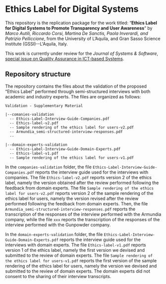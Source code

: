 # Ethics Label for Digital Systems
This repository is the replication package for the work titled: “**Ethics Label for Digital Systems to Promote Transparency and User Awareness**“ by *Marco Autili, Riccardo Corsi, Martina De Sanctis, Paola Inverardi, and Patrizio Pelliccione*, from the University of L’Aquila, and Gran Sasso Science Institute (GSSI)--L'Aquila, Italy. 

This work is currently under review for the *Journal of Systems & Software*, <ins>special issue on Quality Assurance in ICT-based Systems</ins>.

## Repository structure
The repository contains the files about the validation of the proposed “Ethics Label" performed through semi-structured interviews with both academic and industry experts. The files are organized as follows:

```
Validation - Supplementary Material

|--comanies-validation
  -- Ethics-Label-Interview-Guide-Companies.pdf 
  -- Ethics-label-v2.pdf
  -- Sample rendering of the ethics label for users-v2.pdf 
  -- Armundia_semi-structured-interview-responses.pdf
  -- 

|--domain-experts-validation
  -- Ethics-Label-Interview-Guide-Domain-Experts.pdf
  -- Ethics-label-v1.pdf
  -- Sample rendering of the ethics label for users-v1.pdf
```

In the ```companies-validation``` folder, the file ```Ethics-Label-Interview-Guide-Companies.pdf``` reports the interview guide used for the interviews with companies. The file ```Ethics-label-v2.pdf``` reports version 2 of the ethics label, namely the version obtained after the review performed following the feedback from domain experts.
The file ```Sample rendering of the ethics label for users-v2.pdf``` reports version 2 of the sample rendering of the ethics label for users, namely the version revised after the review performed following the feedback from domain experts. Then, the file ```Armundia_semi-structured-interview-responses.pdf``` reports the transcription of the responses of the interview performed with the Armundia company, while the file ```xxx``` reports the transcription of the responses of the interview performed with the Gunpowder company.


In the ```domain-experts-validation``` folder, the file ```Ethics-Label-Interview-Guide-Domain-Experts.pdf``` reports the interview guide used for the interviews with domain experts. The file ```Ethics-label-v1.pdf``` reports version 1 of the ethics label, namely the first version we devised and submitted to the review of domain experts.
The file ```Sample rendering of the ethics label for users-v1.pdf``` reports the first version of the sample rendering of the ethics label for users, namely the version we devised and submitted to the review of domain experts. The domain experts did not consent to the sharing of their interview transcripts.
